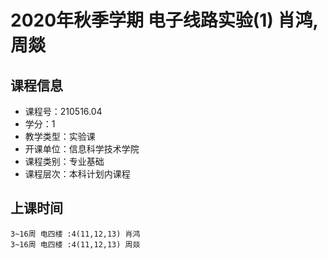 # 2020年秋季学期 电子线路实验(1) 肖鸿, 周燚






## 课程信息

- 课程号：210516.04
- 学分：1
- 教学类型：实验课
- 开课单位：信息科学技术学院
- 课程类别：专业基础
- 课程层次：本科计划内课程

## 上课时间

```
3~16周 电四楼 :4(11,12,13) 肖鸿
3~16周 电四楼 :4(11,12,13) 周燚
```

